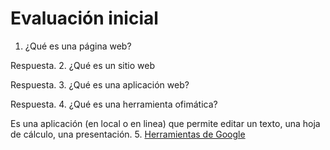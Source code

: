 # Evaluación inicial
1. ¿Qué es una página web?

Respuesta.
2. ¿Qué es un sitio web

Respuesta.
3. ¿Qué es una aplicación web?

Respuesta.
4. ¿Qué es una herramienta ofimática?

Es una aplicación (en local o en linea) que permite editar un texto, una hoja de cálculo, una presentación.
5. [Herramientas de Google](https://www.google.com/intl/es-419/chrome/browser-tools/ "Herramientas de Google")
